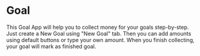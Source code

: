 # Goal


This Goal App will help you to collect money for your goals step-by-step. Just create a New Goal using "New Goal" tab. 
Then you can add amounts using default buttons or type your own amount. 
When you finish collecting, your goal will mark as finished goal.
